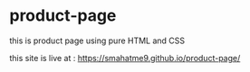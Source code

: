 # product-page

this is product page using pure HTML and CSS

this site is live at : https://smahatme9.github.io/product-page/
